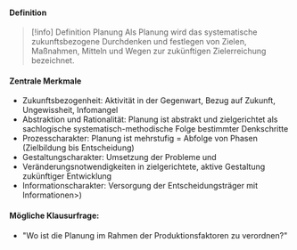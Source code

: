#### Definition

> [!info] Definition Planung
> Als Planung wird das systematische zukunftsbezogene Durchdenken und festlegen von Zielen, Maßnahmen, Mitteln und Wegen zur zukünftigen Zielerreichung bezeichnet.


#### Zentrale Merkmale
- Zukunftsbezogenheit: Aktivität in der Gegenwart, Bezug auf Zukunft, Ungewissheit, Infomangel 
- Abstraktion und Rationalität: Planung ist abstrakt und zielgerichtet als sachlogische systematisch-methodische Folge bestimmter Denkschritte
- Prozesscharakter: Planung ist mehrstufig = Abfolge von Phasen (Zielbildung bis Entscheidung)
- Gestaltungscharakter: Umsetzung der Probleme und
- Veränderungsnotwendigkeiten in zielgerichtete, aktive Gestaltung zukünftiger Entwicklung
- Informationscharakter: Versorgung der Entscheidungsträger mit Informationen>)


#### Mögliche Klausurfrage:
- "Wo ist die Planung im Rahmen der Produktionsfaktoren zu verordnen?"